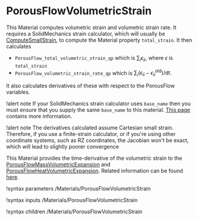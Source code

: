 # PorousFlowVolumetricStrain

This Material computes volumetric strain and volumetric strain rate.  It requires a SolidMechanics strain calculator, which will usually be [ComputeSmallStrain](ComputeSmallStrain.md), to compute the Material property `total_strain`.  It then calculates

- `PorousFlow_total_volumetric_strain_qp` which is $\sum_{i}\epsilon_{ii}$, where $\epsilon$ is `total_strain`
- `PorousFlow_volumetric_strain_rate_qp` which is $\sum_{i}(\epsilon_{ii} - \epsilon_{ii}^{\mathrm{old}})/\mathrm{d}t$.

It also calculates derivatives of these with respect to the PorousFlow variables.

!alert note
If your SolidMechanics strain calculator uses `base_name` then you must ensure that you supply the same `base_name` to this material.  [This page](porous_flow/time_derivative.md) contains more information.

!alert note
The derivatives calculated assume Cartesian small strain.  Therefore, if you use a finite-strain calculator, or if you're using other coordinate systems, such as RZ coordinates, the Jacobian won't be exact, which will lead to slightly poorer convergence

This Material provides the time-derivative of the volumetric strain to the [PorousFlowMassVolumetricExpansion](PorousFlowMassVolumetricExpansion.md) and [PorousFlowHeatVolumetricExpansion](PorousFlowHeatVolumetricExpansion.md).  Related information can be found [here](porous_flow/time_derivative.md).


!syntax parameters /Materials/PorousFlowVolumetricStrain

!syntax inputs /Materials/PorousFlowVolumetricStrain

!syntax children /Materials/PorousFlowVolumetricStrain

